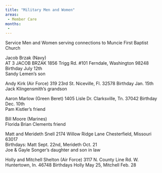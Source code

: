 ```yaml
---
title: "Military Men and Women"
areas: 
 - Member Care
months: 
 - 
---
```


Service Men and Women serving connections to Muncie First Baptist Church

Jacob Brzak (Navy)                 
AT 3 JACOB BRZAK
1856 Trigg Rd.  #101
Ferndale, Washington 98248                        
Birthday July 12th                           
Sandy Lemen’s son 

Andy Kirk (Air Force)
319 23rd St.
Niceville, Fl. 32578                                          Birthday Jan. 15th                            
Jack Klingensmith’s grandson


Aaron Marlow (Green Beret)
1405 Lisle Dr.
Clarksville, Tn. 37042                                     Birthday Dec. 10th   
Pam Kistler’s friend

Bill Moore (Marines)  
Florida
Brian Clements friend


Matt and Merideth Snell
2174 Willow Ridge Lane
Chesterfield, Missouri 63017      
Birthdays: Matt Sept. 22nd, Merideth Oct. 21  
Joe & Gayle Songer’s daughter and son in law


Holly and Mitchell Shelton (Air Force)
3117 N. County Line Rd. W.
Huntertown, In. 46748                                Birthdays Holly May 25, Mitchell Feb. 28